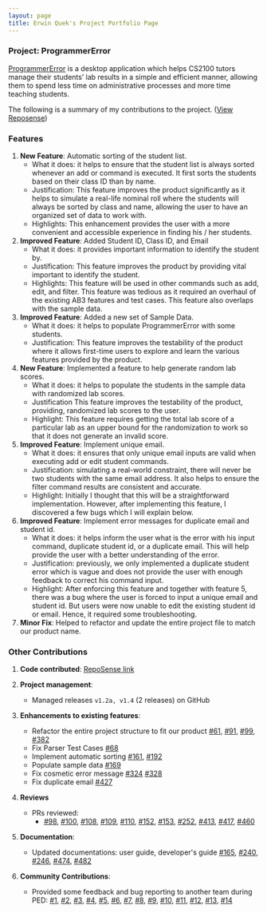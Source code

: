 ```yaml
---
layout: page
title: Erwin Quek's Project Portfolio Page
---
```

### Project: ProgrammerError

[ProgrammerError](https://github.com/AY2122S1-CS2103-F09-3/tp) is a desktop application which helps CS2100 tutors manage
their students’ lab results in a simple and efficient manner, allowing them to spend less time on administrative
processes and more time teaching students.

The following is a summary of my contributions to the
project. ([View Reposense](https://nus-cs2103-ay2122s1.github.io/tp-dashboard/?search=&sort=groupTitle&sortWithin=title&timeframe=commit&mergegroup=&groupSelect=groupByRepos&breakdown=true&checkedFileTypes=docs~functional-code~test-code~other&since=2021-09-17))


### Features  

1. **New Feature**: Automatic sorting of the student list.
   * What it does: it helps to ensure that the student list is always sorted whenever an add or command is executed. It first sorts the students based on their class ID than by name.
   * Justification: This feature improves the product significantly as it helps to simulate a real-life nominal roll where the students will always be sorted by class and name, allowing the user to have an organized set of data to work with.
   * Highlights: This enhancement provides the user with a more convenient and accessible experience in finding his / her students.
2. **Improved Feature**: Added Student ID, Class ID, and Email
   * What it does: it provides important information to identify the student by.
   * Justification: This feature improves the product by providing vital important to identify the student.
   * Highlights: This feature will be used in other commands such as add, edit, and filter. This feature was tedious as it required an overhaul of the existing AB3 features and test cases. This feature also overlaps with the sample data.
3. **Improved Feature**: Added a new set of Sample Data.
   * What it does: it helps to populate ProgrammerError with some students.
   * Justification: This feature improves the testability of the product where it allows first-time users to explore and learn the various features provided by the product.
4. **New Feature**: Implemented a feature to help generate random lab scores.
   * What it does: it helps to populate the students in the sample data with randomized lab scores.
   * Justification This feature improves the testability of the product, providing, randomized lab scores to the user.
   * Highlight: This feature requires getting the total lab score of a particular lab as an upper bound for the randomization to work so that it does not generate an invalid score.
5. **Improved Feature**: Implement unique email.
   * What it does: it ensures that only unique email inputs are valid when executing add or edit student commands.
   * Justification: simulating a real-world constraint, there will never be two students with the same email address. It also helps to ensure the filter command results are consistent and accurate.
   * Highlight: Initially I thought that this will be a straightforward implementation. However, after implementing this feature, I discovered a few bugs which I will explain below.
6. **Improved Feature**: Implement error messages for duplicate email and student id.
   * What it does: it helps inform the user what is the error with his input command, duplicate student id, or a duplicate email. This will help provide the user with a better understanding of the error.
   * Justification: previously, we only implemented a duplicate student error which is vague and does not provide the user with enough feedback to correct his command input.
   * Highlight: After enforcing this feature and together with feature 5, there was a bug where the user is forced to input a unique email and student id. But users were now unable to edit the existing student id or email. Hence, it required some troubleshooting.
7. **Minor Fix**: Helped to refactor and update the entire project file to match our product name.


### Other Contributions
1. **Code contributed**: [RepoSense link](https://nus-cs2103-ay2122s1.github.io/tp-dashboard/?search=&sort=groupTitle&sortWithin=title&timeframe=commit&mergegroup=&groupSelect=groupByRepos&breakdown=true&checkedFileTypes=docs~functional-code~test-code~other&since=2021-09-17&tabOpen=true&tabType=authorship&tabAuthor=erwinqxy&tabRepo=AY2122S1-CS2103-F09-3%2Ftp%5Bmaster%5D&authorshipIsMergeGroup=false&authorshipFileTypes=docs~functional-code~test-code~other&authorshipIsBinaryFileTypeChecked=false)

2. **Project management**:
   * Managed releases `v1.2a, v1.4` (2 releases) on GitHub

3. **Enhancements to existing features**:
      * Refactor the entire project structure to fit our product [#61](https://github.com/AY2122S1-CS2103-F09-3/tp/pull/61), [#91](https://github.com/AY2122S1-CS2103-F09-3/tp/pull/91), [#99](https://github.com/AY2122S1-CS2103-F09-3/tp/pull/99), [#382](https://github.com/AY2122S1-CS2103-F09-3/tp/pull/382)
      * Fix Parser Test Cases [#68](https://github.com/AY2122S1-CS2103-F09-3/tp/pull/68)
      * Implement automatic sorting [#161](https://github.com/AY2122S1-CS2103-F09-3/tp/pull/161), [#192](https://github.com/AY2122S1-CS2103-F09-3/tp/pull/192)
      * Populate sample data [#169](https://github.com/AY2122S1-CS2103-F09-3/tp/pull/169)
      * Fix cosmetic error message [#324](https://github.com/AY2122S1-CS2103-F09-3/tp/pull/324) [#328](https://github.com/AY2122S1-CS2103-F09-3/tp/pull/328)
      * Fix duplicate email [#427](https://github.com/AY2122S1-CS2103-F09-3/tp/pull/427)

4. **Reviews** 
      * PRs reviewed:
        * [#98](https://github.com/AY2122S1-CS2103-F09-3/tp/pull/98), [#100](https://github.com/AY2122S1-CS2103-F09-3/tp/pull/100), [#108](https://github.com/AY2122S1-CS2103-F09-3/tp/pull/108),
        [#109](https://github.com/AY2122S1-CS2103-F09-3/tp/pull/109), [#110](https://github.com/AY2122S1-CS2103-F09-3/tp/pull/110), [#152](https://github.com/AY2122S1-CS2103-F09-3/tp/pull/152),
        [#153](https://github.com/AY2122S1-CS2103-F09-3/tp/pull/153), [#252](https://github.com/AY2122S1-CS2103-F09-3/tp/pull/252), [#413](https://github.com/AY2122S1-CS2103-F09-3/tp/pull/413), 
        [#417](https://github.com/AY2122S1-CS2103-F09-3/tp/pull/417), [#460](https://github.com/AY2122S1-CS2103-F09-3/tp/pull/460/files)

5. **Documentation**:
   * Updated documentations: user guide, developer's guide [#165](https://github.com/AY2122S1-CS2103-F09-3/tp/pull/165), [#240](https://github.com/AY2122S1-CS2103-F09-3/tp/pull/240), [#246](https://github.com/AY2122S1-CS2103-F09-3/tp/pull/246), 
      [#474](https://github.com/AY2122S1-CS2103-F09-3/tp/pull/474), [#482](https://github.com/AY2122S1-CS2103-F09-3/tp/pull/482)

6. **Community Contributions**: 
   * Provided some feedback and bug reporting to another team during PED: [#1](https://github.com/erwinqxy/ped/issues/1),
      [#2](https://github.com/erwinqxy/ped/issues/2), [#3](https://github.com/erwinqxy/ped/issues/3),
      [#4](https://github.com/erwinqxy/ped/issues/4), [#5](https://github.com/erwinqxy/ped/issues/5),
      [#6](https://github.com/erwinqxy/ped/issues/6), [#7](https://github.com/erwinqxy/ped/issues/7),
      [#8](https://github.com/erwinqxy/ped/issues/8), [#9](https://github.com/erwinqxy/ped/issues/9),
      [#10](https://github.com/erwinqxy/ped/issues/10), [#11](https://github.com/erwinqxy/ped/issues/11),
      [#12](https://github.com/erwinqxy/ped/issues/12), [#13](https://github.com/erwinqxy/ped/issues/13),
      [#14](https://github.com/erwinqxy/ped/issues/13)
